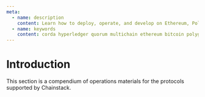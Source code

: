 ```yaml
---
meta:
  - name: description
    content: Learn how to deploy, operate, and develop on Ethereum, Polygon, Binance Smart Chain, Avalanche, Fantom, Tezos, Bitcoin, Hyperledger Fabric, Corda, Quorum, MultiChain.
  - name: keywords
    content: corda hyperledger quorum multichain ethereum bitcoin polygon tezos bsc binance fantom ftm avax avalanche
---
```


# Introduction

This section is a compendium of operations materials for the protocols supported by Chainstack.
